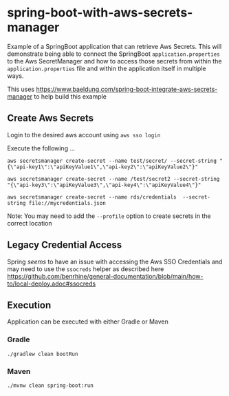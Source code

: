 # spring-boot-with-aws-secrets-manager

Example of a SpringBoot application that can retrieve Aws Secrets. This will demonstrate being able to connect the SpringBoot
`application.properties` to the Aws SecretManager and how to access those secrets from within the `application.properties`
file and within the application itself in multiple ways.

This uses https://www.baeldung.com/spring-boot-integrate-aws-secrets-manager to help build this example

## Create Aws Secrets

Login to the desired aws account using `aws sso login`

Execute the following ...

```shell
aws secretsmanager create-secret --name test/secret/ --secret-string "{\"api-key1\":\"apiKeyValue1\",\"api-key2\":\"apiKeyValue2\"}" 

aws secretsmanager create-secret --name /test/secret2 --secret-string "{\"api-key3\":\"apiKeyValue3\",\"api-key4\":\"apiKeyValue4\"}" 

aws secretsmanager create-secret --name rds/credentials  --secret-string file://mycredentials.json  
```

Note: You may need to add the `--profile` option to create secrets in the correct location

## Legacy Credential Access

Spring _seems_ to have an issue with accessing the Aws SSO Credentials and may need to use the `ssocreds` helper as 
described here https://github.com/benrhine/general-documentation/blob/main/how-to/local-deploy.adoc#ssocreds

## Execution

Application can be executed with either Gradle or Maven

### Gradle

```shell
./gradlew clean bootRun  
```

### Maven

```shell
./mvnw clean spring-boot:run   
```
